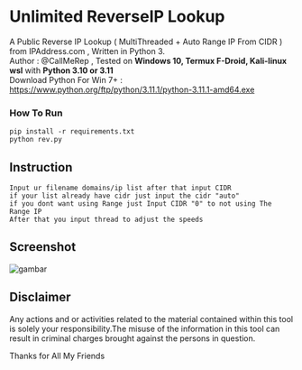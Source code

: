 # Unlimited ReverseIP Lookup
A Public Reverse IP Lookup ( MultiThreaded + Auto Range IP From CIDR ) from IPAddress.com , Written in Python 3.
<br>Author : @CallMeRep , Tested on **Windows 10, Termux F-Droid, Kali-linux wsl** with **Python 3.10 or 3.11**
<br> Download Python For Win 7+ : https://www.python.org/ftp/python/3.11.1/python-3.11.1-amd64.exe
### How To Run
```
pip install -r requirements.txt
python rev.py
```
## Instruction
```
Input ur filename domains/ip list after that input CIDR 
if your list already have cidr just input the cidr "auto"
if you dont want using Range just Input CIDR "0" to not using The Range IP
After that you input thread to adjust the speeds
```
## Screenshot
![gambar](https://user-images.githubusercontent.com/113588203/210528940-ba3658bc-6e5b-4944-b57e-53120ea1fa60.png)

## Disclaimer
Any actions and or activities related to the material contained within this tool is solely your responsibility.The misuse of the information in this tool can result in criminal charges brought against the persons in question.

Thanks for All My Friends
